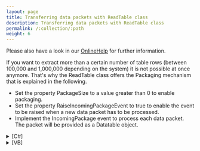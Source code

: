 ```yaml
---
layout: page
title: Transferring data packets with ReadTable class
description: Transferring data packets with ReadTable class
permalink: /:collection/:path
weight: 6
---
```


Please also have a look in our [OnlineHelp](https://help.theobald-software.com/en/) for further information.

If you want to extract more than a certain number of table rows (between 100,000 and 1,000,000 depending on the system) it is not possible at once anymore. That's why the ReadTable class offers the Packaging mechanism that is explained in the following.

- Set the property PackageSize to a value greater than 0 to enable packaging.
- Set the property RaiseIncomingPackageEvent to true to enable the event to be raised when a new data packet has to be processed.
- Implement the IncomingPackage event to process each data packet. The packet will be provided as a Datatable object.

<details>
<summary>[C#]</summary>
{% highlight csharp %}
static void Main(string[] args)
{
    R3Connection con = new R3Connection("XXX", 11, "XXX", 
        "XXX", "DE", "800");
  
    con.Open();
  
    ReadTable read = new ReadTable(con);
    read.PackageSize = 10000;
    read.RaiseIncomingPackageEvent = true;
    read.TableName = "MKPF";
    read.IncomingPackage += new ReadTable.OnIncomingPackage(read_IncomingPackage);
  
    read.Run();
  
    Console.WriteLine("Press enter to exit");
    Console.ReadLine();
}
  
static void read_IncomingPackage(ReadTable Sender, DataTable PackageResult)
{
    Console.WriteLine("Processing data package with " + 
        PackageResult.Rows.Count.ToString() + " rows");
}
{% endhighlight %}
</details>

<details>
<summary>[VB]</summary>
{% highlight visualbasic %}
Imports ERPConnect
Imports ERPConnect.Utils
  
Module Module1
  
  Dim con As New R3Connection("xxx", 7, "xxx", "xxx", "DE", "800")
  Dim WithEvents read As New ReadTable(con)
  
Sub Main()
   con.Open()
   read.PackageSize = 10000
   read.RaiseIncomingPackageEvent = True
   read.TableName = "MKPF"
   read.Run()
   Console.WriteLine("Press enter to exit")
   Console.ReadLine()
End Sub
  
Public Sub OnIncomingPackage(ByVal Sender As ERPConnect.Utils.ReadTable, _
  ByVal PackageResult As System.Data.DataTable) Handles read.IncomingPackage
  Console.WriteLine("Processing data package with " + _
                    PackageResult.Rows.Count.ToString() + " rows")
End Sub
End Module
{% endhighlight %}
</details>